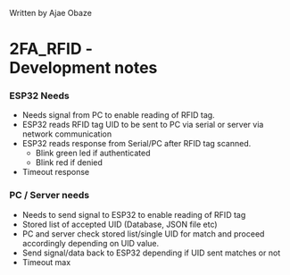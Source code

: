 Written by Ajae Obaze

# 2FA_RFID  -<br> Development notes

### ESP32 Needs
- Needs signal from PC to enable reading of RFID tag.
- ESP32 reads RFID tag UID to be sent to PC via serial or server via network communication
- ESP32 reads response from Serial/PC after RFID tag scanned.
    - Blink green led if authenticated
    - Blink red if denied
- Timeout response



### PC / Server needs
- Needs to send signal to ESP32 to enable reading of RFID tag
- Stored list of accepted UID (Database, JSON file etc)
- PC and server check stored list/single UID for match and proceed accordingly depending on UID value.
- Send signal/data back to ESP32 depending if UID sent matches or not
- Timeout max